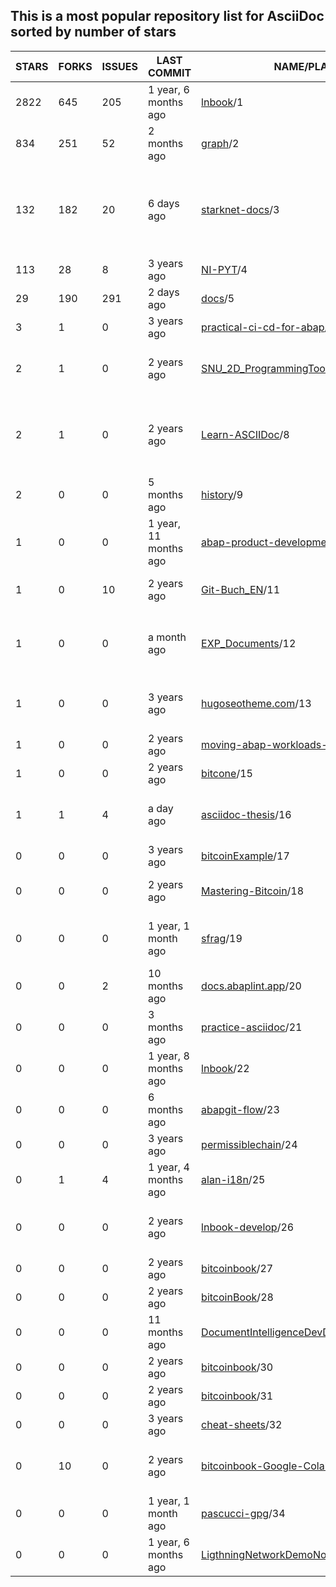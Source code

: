 ## This is a most popular repository list for AsciiDoc sorted by number of stars
|STARS|FORKS|ISSUES|LAST COMMIT|NAME/PLACE|DESCRIPTION|
| --- | --- | --- | --- | --- | --- |
| 2822 | 645 | 205 | 1 year, 6 months ago | [lnbook](https://github.com/lnbook/lnbook)/1 | Mastering the Lightning Network (LN) |
| 834 | 251 | 52 | 2 months ago | [graph](https://github.com/krlawrence/graph)/2 | Practical Gremlin - An Apache TinkerPop Tutorial |
| 132 | 182 | 20 | 6 days ago | [starknet-docs](https://github.com/starknet-io/starknet-docs)/3 | The repo for Starknet's developer documentation. Includes contribution guidelines and the Starknet documentation supplementary style guide |
| 113 | 28 | 8 | 3 years ago | [NI-PYT](https://github.com/cvut/NI-PYT)/4 | Materiály k předmětu NI-PYT na FIT ČVUT |
| 29 | 190 | 291 | 2 days ago | [docs](https://github.com/vaadin/docs)/5 | Official documentation for Vaadin and Hilla. |
| 3 | 1 | 0 | 3 years ago | [practical-ci-cd-for-abap](https://github.com/heliconialabs/practical-ci-cd-for-abap)/6 | practical-ci-cd-for-abap |
| 2 | 1 | 0 | 2 years ago | [SNU_2D_ProgrammingTools_IDE_ASCIIDoc](https://github.com/seanpm2001/SNU_2D_ProgrammingTools_IDE_ASCIIDoc)/7 | The ASCIIDoc Programming language IDE submodule for SNU Programming Tools. |
| 2 | 1 | 0 | 2 years ago | [Learn-ASCIIDoc](https://github.com/seanpm2001/Learn-ASCIIDoc)/8 | A repository for showcasing my knowledge of the ASCIIDoc programming language, and continuing to learn the language |
| 2 | 0 | 0 | 5 months ago | [history](https://github.com/avp/history)/9 | Notes on history. |
| 1 | 0 | 0 | 1 year, 11 months ago | [abap-product-development](https://github.com/heliconialabs/abap-product-development)/10 | ABAP Product Development |
| 1 | 0 | 10 | 2 years ago | [Git-Buch_EN](https://github.com/Fossy-Cats/Git-Buch_EN)/11 | English translation of "Das Git-Buch" (The Git Book) |
| 1 | 0 | 0 | a month ago | [EXP_Documents](https://github.com/mobilehugh/EXP_Documents)/12 | Sciency fiction table top RPG documentation. Asciidoc to HTML site generation using Antoradocs. |
| 1 | 0 | 0 | 3 years ago | [hugoseotheme.com](https://github.com/devidw/hugoseotheme.com)/13 | Website of the SEO theme for HUGO. Features, Articles, Examples, Documentation. |
| 1 | 0 | 0 | 2 years ago | [moving-abap-workloads-to-serverless](https://github.com/heliconialabs/moving-abap-workloads-to-serverless)/14 | Moving ABAP workloads to Serverless |
| 1 | 0 | 0 | 2 years ago | [bitcone](https://github.com/eeeadma/bitcone)/15 | None |
| 1 | 1 | 4 | a day ago | [asciidoc-thesis](https://github.com/cartabinaria/asciidoc-thesis)/16 | Un punto di partenza per la scrittura di una tesi in AsciiDoc aderente alle specifiche del DISI. |
| 0 | 0 | 0 | 3 years ago | [bitcoinExample](https://github.com/chanakya1/bitcoinExample)/17 | None |
| 0 | 0 | 0 | 2 years ago | [Mastering-Bitcoin](https://github.com/ShopperooOfficial/Mastering-Bitcoin)/18 | Mastering Bitcoin 2nd Edition - Programming the Open Blockchain |
| 0 | 0 | 0 | 1 year, 1 month ago | [sfrag](https://github.com/sean-clayton/sfrag)/19 | A fantasy tabletop role-playing game where you delve in dungeons and destroy dragons. |
| 0 | 0 | 2 | 10 months ago | [docs.abaplint.app](https://github.com/heliconialabs/docs.abaplint.app)/20 | abaplint.app documentation |
| 0 | 0 | 0 | 3 months ago | [practice-asciidoc](https://github.com/Neos21/practice-asciidoc)/21 | Practice AsciiDoc |
| 0 | 0 | 0 | 1 year, 8 months ago | [lnbook](https://github.com/Forte42/lnbook)/22 | A copy of the Mastering Lightning repository for my own learning |
| 0 | 0 | 0 | 6 months ago | [abapgit-flow](https://github.com/heliconialabs/abapgit-flow)/23 | abapGit Flow |
| 0 | 0 | 0 | 3 years ago | [permissiblechain](https://github.com/virtualkingraj/permissiblechain)/24 | None |
| 0 | 1 | 4 | 1 year, 4 months ago | [alan-i18n](https://github.com/alan-if/alan-i18n)/25 | ALAN Internationalization Project |
| 0 | 0 | 0 | 2 years ago | [lnbook-develop](https://github.com/Kodylow/lnbook-develop)/26 | My work on Mastering Lightning's coding problems, from github.com/lnbook/lnbook |
| 0 | 0 | 0 | 2 years ago | [bitcoinbook](https://github.com/wersw73/bitcoinbook)/27 | None |
| 0 | 0 | 0 | 2 years ago | [bitcoinBook](https://github.com/fabeto10/bitcoinBook)/28 | None |
| 0 | 0 | 0 | 11 months ago | [DocumentIntelligenceDevDocs](https://github.com/KingBromeliad/DocumentIntelligenceDevDocs)/29 | None |
| 0 | 0 | 0 | 2 years ago | [bitcoinbook](https://github.com/adamdoxtater/bitcoinbook)/30 | None |
| 0 | 0 | 0 | 2 years ago | [bitcoinbook](https://github.com/vins059/bitcoinbook)/31 | None |
| 0 | 0 | 0 | 3 years ago | [cheat-sheets](https://github.com/devidw/cheat-sheets)/32 | A collection of school related cheat sheets |
| 0 | 10 | 0 | 2 years ago | [bitcoinbook-Google-Colab](https://github.com/demining/bitcoinbook-Google-Colab)/33 | Mastering Bitcoin 2nd Edition - Programming the Open Blockchain Google Colab |
| 0 | 0 | 0 | 1 year, 1 month ago | [pascucci-gpg](https://github.com/tajmone/pascucci-gpg)/34 | Guida di Mario Pascucci all'uso di GnuPG |
| 0 | 0 | 0 | 1 year, 6 months ago | [LigthningNetworkDemoNode](https://github.com/sgtSong/LigthningNetworkDemoNode)/35 | None |